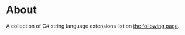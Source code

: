 # About 

A collection of C# string language extensions list on [the following page](https://github.com/karenpayneoregon/KP-String-Extensions-core5/blob/master/Extensions.md).